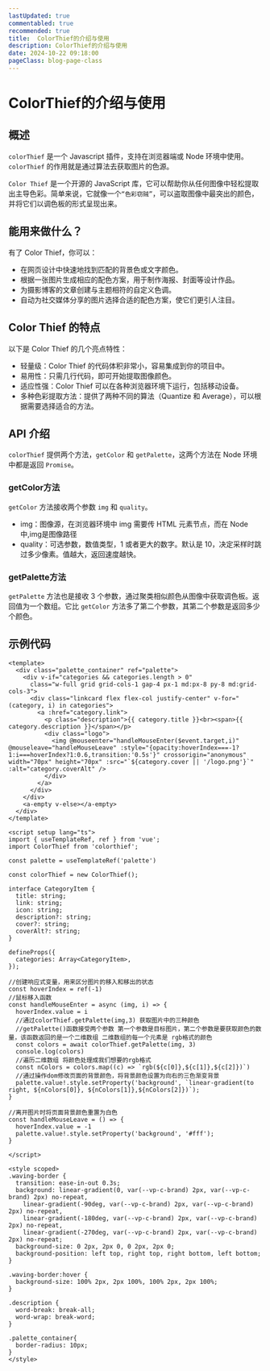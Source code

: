 ```yaml
---
lastUpdated: true
commentabled: true
recommended: true
title:  ColorThief的介绍与使用
description: ColorThief的介绍与使用
date: 2024-10-22 09:18:00
pageClass: blog-page-class
---
```


# ColorThief的介绍与使用 #

## 概述 ##

`colorThief` 是一个 Javascript 插件，支持在浏览器端或 Node 环境中使用。`colorThief` 的作用就是通过算法去获取图片的色源。

`Color Thief` 是一个开源的 JavaScript 库，它可以帮助你从任何图像中轻松提取出主导色彩。简单来说，它就像一个`“色彩窃贼”`，可以盗取图像中最突出的颜色，并将它们以调色板的形式呈现出来。

## 能用来做什么？ ##

有了 Color Thief，你可以：

- 在网页设计中快速地找到匹配的背景色或文字颜色。
- 根据一张图片生成相应的配色方案，用于制作海报、封面等设计作品。
- 为摄影博客的文章创建与主题相符的自定义色调。
- 自动为社交媒体分享的图片选择合适的配色方案，使它们更引人注目。

## Color Thief 的特点 ##

以下是 Color Thief 的几个亮点特性：

- 轻量级：Color Thief 的代码体积非常小，容易集成到你的项目中。
- 易用性：只需几行代码，即可开始提取图像颜色。
- 适应性强：Color Thief 可以在各种浏览器环境下运行，包括移动设备。
- 多种色彩提取方法：提供了两种不同的算法（Quantize 和 Average），可以根据需要选择适合的方法。

## API 介绍 ##

`colorThief` 提供两个方法，`getColor` 和 `getPalette`，这两个方法在 Node 环境中都是返回 `Promise`。

### getColor方法 ###

`getColor` 方法接收两个参数 `img` 和 `quality`。

- img：图像源，在浏览器环境中 img 需要传 HTML 元素节点，而在 Node 中,img是图像路径
- quality：可选参数，数值类型，1 或者更大的数字。默认是 10，决定采样时跳过多少像素。值越大，返回速度越快。

### getPalette方法 ###

`getPalette` 方法也是接收 3 个参数，通过聚类相似颜色从图像中获取调色板。返回值为一个数组。它比 `getColor` 方法多了第二个参数，其第二个参数是返回多少个颜色。

## 示例代码 ##

```vue
<template>
  <div class="palette_container" ref="palette">
    <div v-if="categories && categories.length > 0"
      class="w-full grid grid-cols-1 gap-4 px-1 md:px-8 py-8 md:grid-cols-3">
      <div class="linkcard flex flex-col justify-center" v-for="(category, i) in categories">
        <a :href="category.link">
          <p class="description">{{ category.title }}<br><span>{{ category.description }}</span></p>
          <div class="logo">
            <img @mouseenter="handleMouseEnter($event.target,i)" @mouseleave="handleMouseLeave" :style="{opacity:hoverIndex===-1?1:i===hoverIndex?1:0.6,transition:'0.5s'}" crossorigin="anonymous" width="70px" height="70px" :src="`${category.cover || '/logo.png'}`" :alt="category.coverAlt" />
          </div>
        </a>
      </div>
    </div>
    <a-empty v-else></a-empty>
  </div>
</template>

<script setup lang="ts">
import { useTemplateRef, ref } from 'vue';
import ColorThief from 'colorthief';

const palette = useTemplateRef('palette')

const colorThief = new ColorThief();

interface CategoryItem {
  title: string;
  link: string;
  icon: string;
  description?: string;
  cover?: string;
  coverAlt?: string;
}

defineProps({
  categories: Array<CategoryItem>,
});

//创建响应式变量，用来区分图片的移入和移出的状态
const hoverIndex = ref(-1)
//鼠标移入函数
const handleMouseEnter = async (img, i) => {
  hoverIndex.value = i
  //通过colorThief.getPalette(img,3) 获取图片中的三种颜色
  //getPalette()函数接受两个参数 第一个参数是目标图片，第二个参数是要获取颜色的数量，该函数返回的是一个二维数组 二维数组的每一个元素是 rgb格式的颜色
  const colors = await colorThief.getPalette(img, 3)
  console.log(colors)
  //遍历二维数组 将颜色处理成我们想要的rgb格式
  const nColors = colors.map((c) => `rgb(${c[0]},${c[1]},${c[2]})`)
  //通过操作dom修改页面的背景颜色，将背景颜色设置为向右的三色渐变背景
  palette.value!.style.setProperty('background', `linear-gradient(to right, ${nColors[0]}, ${nColors[1]},${nColors[2]})`);
}

//离开图片时将页面背景颜色重置为白色
const handleMouseLeave = () => {
  hoverIndex.value = -1
  palette.value!.style.setProperty('background', '#fff');
}

</script>

<style scoped>
.waving-border {
  transition: ease-in-out 0.3s;
  background: linear-gradient(0, var(--vp-c-brand) 2px, var(--vp-c-brand) 2px) no-repeat,
    linear-gradient(-90deg, var(--vp-c-brand) 2px, var(--vp-c-brand) 2px) no-repeat,
    linear-gradient(-180deg, var(--vp-c-brand) 2px, var(--vp-c-brand) 2px) no-repeat,
    linear-gradient(-270deg, var(--vp-c-brand) 2px, var(--vp-c-brand) 2px) no-repeat;
  background-size: 0 2px, 2px 0, 0 2px, 2px 0;
  background-position: left top, right top, right bottom, left bottom;
}

.waving-border:hover {
  background-size: 100% 2px, 2px 100%, 100% 2px, 2px 100%;
}

.description {
  word-break: break-all;
  word-wrap: break-word;
}

.palette_container{
  border-radius: 10px;
}
</style>
```

